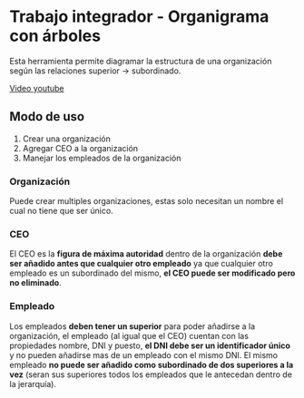 # Trabajo integrador - Organigrama con árboles

Esta herramienta permite diagramar la estructura de una organización según las relaciones superior -> subordinado.

[Video youtube](https://www.youtube.com/watch?v=KkL2CSzjZjo)

## Modo de uso
1. Crear una organización
2. Agregar CEO a la organización
3. Manejar los empleados de la organización

### Organización

Puede crear multiples organizaciones, estas solo necesitan un nombre el cual no tiene que ser único.

### CEO

El CEO es la **figura de máxima autoridad** dentro de la organización **debe ser añadido antes que cualquier otro empleado** ya que cualquier otro empleado es un subordinado del mismo, **el CEO puede ser modificado pero no eliminado**.

### Empleado

Los empleados **deben tener un superior** para poder añadirse a la organización, el empleado (al igual que el CEO) cuentan con las propiedades nombre, DNI y puesto, **el DNI debe ser un identificador único** y no pueden añadirse mas de un empleado con el mismo DNI. El mismo empleado **no puede ser añadido como subordinado de dos superiores a la vez** (seran sus superiores todos los empleados que le antecedan dentro de la jerarquía).


